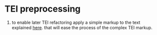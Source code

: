 # TEI preprocessing
1. to enable later TEI refactoring apply a simple markup to the text explained [here][1]. that will ease the process of the complex TEI markup.

[1]:	https://github.com/dracor-org/ezdrama